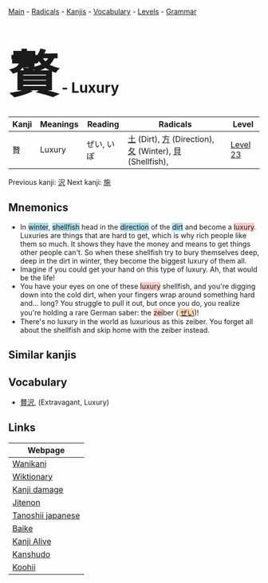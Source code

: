 <style> bigfont {font-size: 100px}</style>
[Main](../index.md) -
[Radicals](../radicals.md) -
[Kanjis](../kanjis.md) -
[Vocabulary](../vocabulary.md) -
[Levels](../levels.md) -
[Grammar](../grammar.md)
# <bigfont> 贅</bigfont> - Luxury 

| Kanji | Meanings | Reading | Radicals | Level |
| --- | --- | --- | --- | --- |
| 贅 | Luxury | ぜい, いぼ | [土](../radicals/土.md) (Dirt), [方](../radicals/方.md) (Direction), [夂](../radicals/夂.md) (Winter), [貝](../radicals/貝.md) (Shellfish),  | [Level 23](../levels/wk_level23.md) |

Previous kanji: [沢](沢.md) Next kanji: [施](施.md) 

## Mnemonics
 * In <span style="background-color:#ADD8E6"> winter</span>, <span style="background-color:#ADD8E6"> shellfish</span> head in the <span style="background-color:#ADD8E6"> direction</span> of the <span style="background-color:#ADD8E6"> dirt</span> and become a <span style="background-color:#ffcccb"> luxury</span>. Luxuries are things that are hard to get, which is why rich people like them so much. It shows they have the money and means to get things other people can't. So when these shellfish try to bury themselves deep, deep in the dirt in winter, they become the biggest luxury of them all.
* Imagine if you could get your hand on this type of luxury. Ah, that would be the life!
* You have your eyes on one of these <span style="background-color:#ffcccb"> luxury</span> shellfish, and you're digging down into the cold dirt, when your fingers wrap around something hard and... long? You struggle to pull it out, but once you do, you realize you're holding a rare German saber: the <span style="background-color:#ffcccb"> zei</span>ber (<span style="background-color:#fed8b1"> [ぜい](https://jisho.org/search/ぜい)</span>)!
* There's no luxury in the world as luxurious as this zeiber. You forget all about the shellfish and skip home with the zeiber instead.


## Similar kanjis
 


## Vocabulary
 * [贅沢](../vocabulary/贅.md), (Extravagant, Luxury)



## Links 

| Webpage |
| --- |
| [Wanikani          ](https://www.wanikani.com/kanji/贅) |
| [Wiktionary        ](https://en.wiktionary.org/wiki/贅) |
| [Kanji damage      ](http://www.kanjidamage.com/kanji/search?utf8=✓&q=贅) |
| [Jitenon           ](https://jitenon.com/kanji/贅) |
| [Tanoshii japanese ](https://www.tanoshiijapanese.com/dictionary/kanji.cfm?k=贅) |
| [Baike             ](https://baike.baidu.com/item/贅) |
| [Kanji Alive       ](https://app.kanjialive.com/贅) |
| [Kanshudo          ](https://www.kanshudo.com/searchmn?q=贅) |
| [Koohii            ](https://kanji.koohii.com/study/kanji/贅) |
